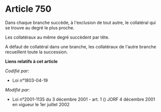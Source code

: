 # Article 750

Dans chaque branche succède, à l'exclusion de tout autre, le collatéral qui se trouve au degré le plus proche.

Les collatéraux au même degré succèdent par tête.

A défaut de collatéral dans une branche, les collatéraux de l'autre branche recueillent toute la succession.

**Liens relatifs à cet article**

_Codifié par_:

  - Loi n°1803-04-19

_Modifié par_:

  - Loi n°2001-1135 du 3 décembre 2001 - art. 1 () JORF 4 décembre 2001 en vigueur le 1er juillet 2002
